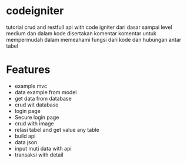 # codeigniter
tutorial crud and restfull api with code igniter dari dasar sampai  level medium
dan dalam kode disertakan komentar komentar untuk mempermudah dalam memeahami 
fungsi dari kode dan hubungan antar tabel

# Features
- example mvc
- data example from model
- get data from database
- crud wit database
- login page
- Secure login page
- crud with image
- relasi tabel and get value any table
- build api
- data json
- input muti data with api
- transaksi with detail 
